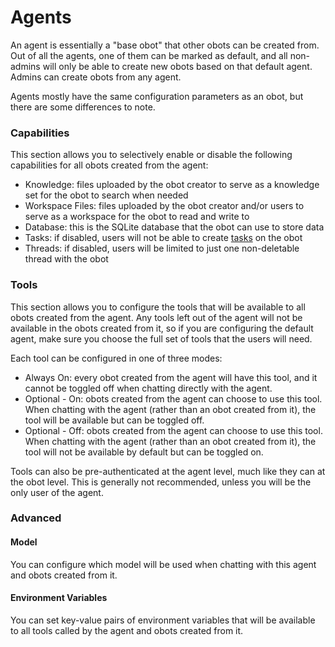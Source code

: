 # Agents

An agent is essentially a "base obot" that other obots can be created from.
Out of all the agents, one of them can be marked as default, and all non-admins will only be able to create
new obots based on that default agent. Admins can create obots from any agent.

Agents mostly have the same configuration parameters as an obot, but there are some differences to note.

### Capabilities

This section allows you to selectively enable or disable the following capabilities for all obots
created from the agent:
- Knowledge: files uploaded by the obot creator to serve as a knowledge set for the obot to search when needed
- Workspace Files: files uploaded by the obot creator and/or users to serve as a workspace for the obot to read and write to
- Database: this is the SQLite database that the obot can use to store data
- Tasks: if disabled, users will not be able to create [tasks](../20-concepts/06-tasks.md) on the obot
- Threads: if disabled, users will be limited to just one non-deletable thread with the obot

### Tools

This section allows you to configure the tools that will be available to all obots created from the agent.
Any tools left out of the agent will not be available in the obots created from it, so if you are configuring the
default agent, make sure you choose the full set of tools that the users will need.

Each tool can be configured in one of three modes:
- Always On: every obot created from the agent will have this tool, and it cannot be toggled off when chatting directly with the agent.
- Optional - On: obots created from the agent can choose to use this tool. When chatting with the agent (rather than an obot created from it), the tool will be available but can be toggled off.
- Optional - Off: obots created from the agent can choose to use this tool. When chatting with the agent (rather than an obot created from it), the tool will not be available by default but can be toggled on.

Tools can also be pre-authenticated at the agent level, much like they can at the obot level. This is generally not recommended,
unless you will be the only user of the agent.

### Advanced

#### Model

You can configure which model will be used when chatting with this agent and obots created from it.

#### Environment Variables

You can set key-value pairs of environment variables that will be available to all tools called by the agent and obots created from it.
